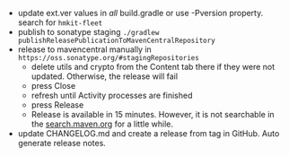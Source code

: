 * update ext.ver values in *all* build.gradle or use -Pversion property. search for `hmkit-fleet`
* publish to sonatype staging  `./gradlew publishReleasePublicationToMavenCentralRepository`
* release to mavencentral manually in `https://oss.sonatype.org/#stagingRepositories`
  * delete utils and crypto from the Content tab there if they were not updated. Otherwise, the release will fail
  * press Close
  * refresh until Activity processes are finished
  * press Release
  * Release is available in 15 minutes. However, it is not searchable in the [search.maven.org](https://search.maven.org) for a little while. 
* update CHANGELOG.md and create a release from tag in GitHub. Auto generate release notes.